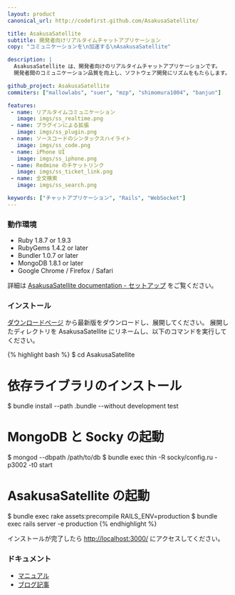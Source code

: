 ```yaml
---
layout: product
canonical_url: http://codefirst.github.com/AsakusaSatellite/

title: AsakusaSatellite
subtitle: 開発者向けリアルタイムチャットアプリケーション
copy: "コミュニケーションを\n加速する\nAsakusaSatellite"

description: |
  AsakusaSatellite は、開発者向けのリアルタイムチャットアプリケーションです。
  開発者間のコミュニケーション品質を向上し、ソフトウェア開発にリズムをもたらします。

github_project: AsakusaSatellite
commiters: ["mallowlabs", "suer", "mzp", "shimomura1004", "banjun"]

features:
 - name: リアルタイムコミュニケーション
   image: imgs/ss_realtime.png
 - name: プラグインによる拡張
   image: imgs/ss_plugin.png
 - name: ソースコードのシンタックスハイライト
   image: imgs/ss_code.png
 - name: iPhone UI
   image: imgs/ss_iphone.png
 - name: Redmine のチケットリンク
   image: imgs/ss_ticket_link.png
 - name: 全文検索
   image: imgs/ss_search.png

keywords: ["チャットアプリケーション", "Rails", "WebSocket"]
---
```


### 動作環境

 * Ruby 1.8.7 or 1.9.3
 * RubyGems 1.4.2 or later
 * Bundler 1.0.7 or later
 * MongoDB 1.8.1 or later
 * Google Chrome / Firefox / Safari

詳細は [AsakusaSatellite documentation - セットアップ](http://docs.asakusa-satellite.org/en/latest/setup.html) をご覧ください。

### インストール

[ダウンロードページ](https://github.com/codefirst/AsakusaSatellite/tags) から最新版をダウンロードし、展開してください。
展開したディレクトリを AsakusaSatellite にリネームし、以下のコマンドを実行してください。

{% highlight bash %}
$ cd AsakusaSatellite

# 依存ライブラリのインストール
$ bundle install --path .bundle --without development test

# MongoDB と Socky の起動
$ mongod --dbpath /path/to/db
$ bundle exec thin -R socky/config.ru -p3002 -t0 start

# AsakusaSatellite の起動
$ bundle exec rake assets:precompile RAILS_ENV=production
$ bundle exec rails server -e production
{% endhighlight %}

インストールが完了したら [http://localhost:3000/](http://localhost:3000/) にアクセスしてください。

### ドキュメント

 * [マニュアル](http://asakusasatellite.readthedocs.org/en/latest/index.html)
 * [ブログ記事](http://blog.codefirst.org/tagged/AsakusaSatellite)
